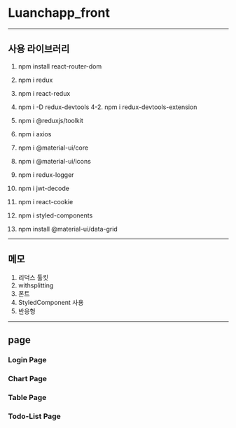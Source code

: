 # Luanchapp_front
___
## 사용 라이브러리

1. npm install react-router-dom

2. npm i redux

3. npm i react-redux

4. npm i -D redux-devtools
4-2. npm i redux-devtools-extension

5. npm i @reduxjs/toolkit

6. npm i axios

7. npm i @material-ui/core

8. npm i @material-ui/icons

9. npm i redux-logger

9. npm i jwt-decode

10. npm i react-cookie

11. npm i styled-components

12. npm install @material-ui/data-grid
___
## 메모
1. 리덕스 툴킷
2. withsplitting 
3. 폰트
4. StyledComponent 사용
5. 반응형

___
## page

### Login Page

### Chart Page


### Table Page


### Todo-List Page